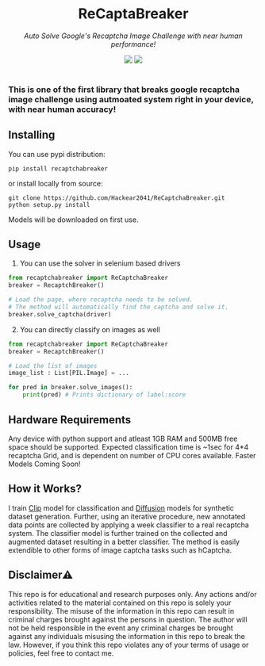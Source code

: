 <div align="center">
    <h1> ReCaptaBreaker</h1>
    <p><i>Auto Solve Google's Recaptcha Image Challenge with near human performance!</i></p>
    <img src="https://img.shields.io/github/license/Hackear2041/ReCaptchaBreaker?style=for-the-badge">
    <a href="https://pypi.org/project/recaptchabreaker"><img src="https://img.shields.io/pypi/v/recaptchabreaker?style=for-the-badge"></a>
    <!-- <a href="https://github.com/QIN2DIM/recaptcha-challenger/"><img src="https://img.shields.io/github/stars/Hackear2041/ReCaptchaBreaker?style=for-the-badge"></a> -->
	<br>
	<br>
</div>

<!-- # ReCaptaBreaker - Auto Solve Google's Recaptcha Image Challenge with near human performance! -->

### This is one of the first library that breaks google recaptcha image challenge using autmoated system right in your device, with near human accuracy!


## Installing

You can use pypi distribution:
```shell
pip install recaptchabreaker
```
or install locally from source:
```shell
git clone https://github.com/Hackear2041/ReCaptchaBreaker.git
python setup.py install
```
Models will be downloaded on first use.

## Usage

1. You can use the solver in selenium based drivers 

```python
from recaptchabreaker import ReCaptchaBreaker
breaker = RecaptchBreaker() 

# Load the page, where recaptcha needs to be solved.
# The method will automatically find the captcha and solve it.
breaker.solve_captcha(driver)
```

2. You can directly classify on images as well

```python
from recaptchabreaker import ReCaptchaBreaker
breaker = RecaptchBreaker() 

# Load the list of images
image_list : List[PIL.Image] = ...

for pred in breaker.solve_images():
    print(pred) # Prints dictionary of label:score
```

## Hardware Requirements
Any device with python support and atleast 1GB RAM and 500MB free space should be supported. Expected classification time is ~1sec for 4*4 recaptcha Grid, and is dependent on number of CPU cores available. Faster Models Coming Soon!

## How it Works?

I train [Clip](https://huggingface.co/docs/transformers/model_doc/clip) model for classification and [Diffusion](https://huggingface.co/docs/diffusers/index) models for synthetic dataset generation. Further, using an iterative procedure, new annotated data points are collected by applying a week classifier to a real recaptcha system. The classifier model is further trained on the collected and augmented dataset resulting in a better classifier. The method is easily extendible to other forms of image captcha tasks such as hCaptcha. 

<!-- ## Citing

If you find this repo useful, please consider citing the following paper:

```bibtex
@misc{hac2022recaptchabreaker,
      title={ReCaptchaBreaker: Breaking Google's Recaptcha Image Challenge with near human performance},
        year={2022},
      }
``` -->

## Disclaimer⚠️
 This repo is for educational and research purposes only. Any actions and/or activities related to the material contained on this repo is solely your responsibility. The misuse of the information in this repo can result in criminal charges brought against the persons in question. The author will not be held responsible in the event any criminal charges be brought against any individuals misusing the information in this repo to break the law. However, if you think this repo violates any of your terms of usage or policies, feel free to contact me.
